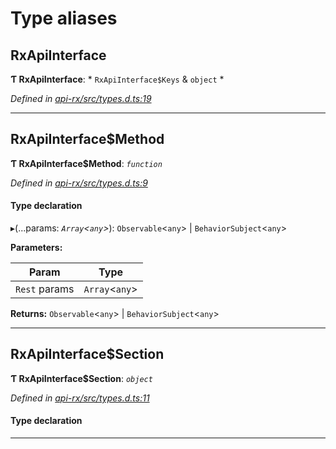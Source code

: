 

# Type aliases

<a id="rxapiinterface"></a>

##  RxApiInterface

**Ƭ RxApiInterface**: * `RxApiInterface$Keys` & `object`
*

*Defined in [api-rx/src/types.d.ts:19](https://github.com/polkadot-js/api/blob/ef78f2a/packages/api-rx/src/types.d.ts#L19)*

___
<a id="rxapiinterface_method"></a>

##  RxApiInterface$Method

**Ƭ RxApiInterface$Method**: *`function`*

*Defined in [api-rx/src/types.d.ts:9](https://github.com/polkadot-js/api/blob/ef78f2a/packages/api-rx/src/types.d.ts#L9)*

#### Type declaration
▸(...params: *`Array`<`any`>*):  `Observable`<`any`> &#124; `BehaviorSubject`<`any`>

**Parameters:**

| Param | Type |
| ------ | ------ |
| `Rest` params | `Array`<`any`> |

**Returns:**  `Observable`<`any`> &#124; `BehaviorSubject`<`any`>

___
<a id="rxapiinterface_section"></a>

##  RxApiInterface$Section

**Ƭ RxApiInterface$Section**: *`object`*

*Defined in [api-rx/src/types.d.ts:11](https://github.com/polkadot-js/api/blob/ef78f2a/packages/api-rx/src/types.d.ts#L11)*

#### Type declaration

[index: `string`]: [RxApiInterface$Method](_api_rx_src_types_d_.md#rxapiinterface_method)

___

